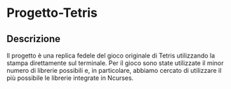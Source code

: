 # Progetto-Tetris

## Descrizione
Il progetto è una replica fedele del gioco originale di Tetris utilizzando la stampa direttamente sul terminale.
Per il gioco sono state utilizzate il minor numero di librerie possibili e, in particolare, abbiamo cercato di utilizzare il più possibile le librerie integrate in Ncurses.
